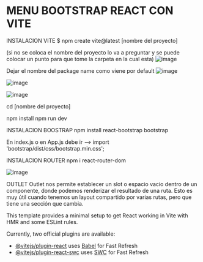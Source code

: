 # MENU BOOTSTRAP REACT CON VITE

INSTALACION VITE
$ npm create vite@latest [nombre del proyecto]

(si no se coloca el nombre del proyecto lo va a preguntar y se puede colocar un punto para que tome la carpeta en la cual esta)
![image](https://github.com/verobaires/react-bootstrapV5-routerV6/assets/34665102/4efb288b-7bdb-4421-836b-ed119d59c6f9)

Dejar el nombre del package name como viene por default
![image](https://github.com/verobaires/react-bootstrapV5-routerV6/assets/34665102/a77d9f65-9563-4663-80aa-3cba783bbb1f)


![image](https://github.com/verobaires/react-bootstrapV5-routerV6/assets/34665102/69024398-3561-4b48-a60b-104e64cd837f)

![image](https://github.com/verobaires/react-bootstrapV5-routerV6/assets/34665102/67cba046-603e-4e49-9707-c0ce84e13a5a)


cd [nombre del proyecto]

npm install
npm run dev

INSTALACION BOOSTRAP 
npm install react-bootstrap bootstrap

En index.js o en App.js debe ir -->
import 'bootstrap/dist/css/bootstrap.min.css';

INSTALACION ROUTER 
npm i react-router-dom

![image](https://github.com/verobaires/react-bootstrapV5-routerV6/assets/34665102/e1f38974-a49c-4e72-80ec-bbc785bbcda2)


OUTLET
Outlet nos permite establecer un slot o espacio vacío dentro de un componente, donde podemos renderizar el resultado de una ruta. Esto es muy útil cuando tenemos un layout compartido por varias rutas, pero que tiene una sección que cambia.


This template provides a minimal setup to get React working in Vite with HMR and some ESLint rules.

Currently, two official plugins are available:

- [@vitejs/plugin-react](https://github.com/vitejs/vite-plugin-react/blob/main/packages/plugin-react/README.md) uses [Babel](https://babeljs.io/) for Fast Refresh
- [@vitejs/plugin-react-swc](https://github.com/vitejs/vite-plugin-react-swc) uses [SWC](https://swc.rs/) for Fast Refresh
